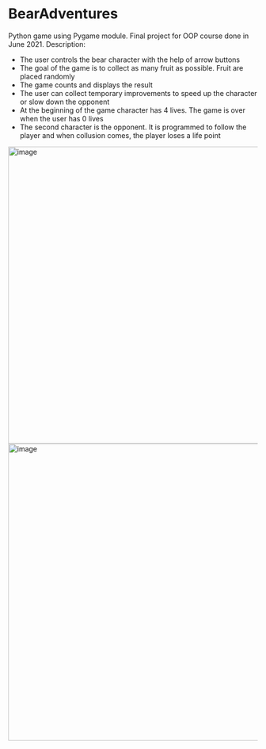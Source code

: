 # BearAdventures
 Python game using Pygame module. Final project for OOP course done in  June 2021. Description:
 * The user controls the bear character with the help of arrow buttons
 * The goal of the game is to collect as many fruit as possible. Fruit are placed randomly 
 * The game counts and displays the result
 * The user can collect temporary improvements to speed up the character or slow down the opponent
 * At the beginning of the game character has 4 lives. The game is over when the user has 0 lives
 * The second character is the opponent.  It is programmed to follow the player and when collusion comes, the player loses a life point 
 
<img width="599" alt="image" src="https://user-images.githubusercontent.com/74939070/173247604-37c5ad93-086a-4567-adf4-47ffa187ca4c.png">
<img width="599" alt="image" src="https://user-images.githubusercontent.com/74939070/173246933-9127a1f7-0bad-489d-97af-b0f88c7d108d.png">
